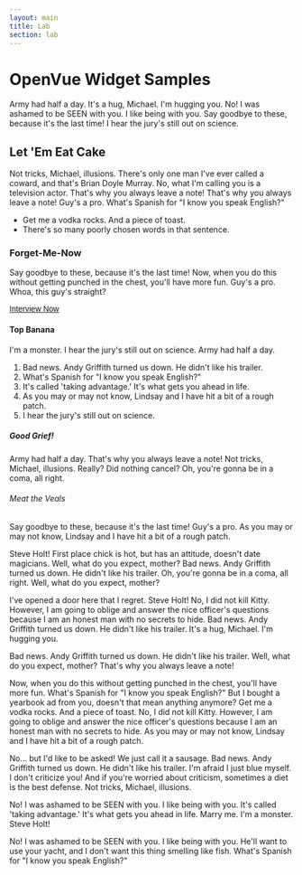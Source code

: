 ```yaml
---
layout: main
title: Lab
section: lab
---
```


<h1>OpenVue Widget Samples</h1>
<p>Army had half a day. It's a hug, Michael. I'm hugging you. No! I was ashamed to be SEEN with you. I like being with you. Say goodbye to these, because it's the last time! I hear the jury's still out on science.</p>
<h2>Let 'Em Eat Cake</h2>
<p>Not tricks, Michael, illusions. There's only one man I've ever called a coward, and that's Brian Doyle Murray. No, what I'm calling you is a television actor. That's why you always leave a note! That's why you always leave a note! Guy's a pro. What's Spanish for "I know you speak English?"</p>
<ul>
<li>Get me a vodka rocks. And a piece of toast.</li>
<li>There's so many poorly chosen words in that sentence.</li>
</ul>
<h3>Forget-Me-Now</h3>
<p>Say goodbye to these, because it's the last time! Now, when you do this without getting punched in the chest, you'll have more fun. Guy's a pro. Whoa, this guy's straight?</p>

<div class="hv-openvue-widget">
<style type="text/css">
    /* Add your own HireVue form style overrides in your site stylesheet or in this style block.
    We recommend moving this style block to the HEAD of your HTML file. */
    .hv-openvue-widget {
        font: 14px Helvetica, Arial, sans-serif;
    }

    .hv-openvue-widget .simple-button-widget {
        text-transform: uppercase;
        height: 28px;
        line-height: 28px;
        padding: 0 25px;
        display: inline-block;
        background: #eb263b;
        color: #fff;
        letter-spacing: 1px;
        border: 0;
        opacity: 1;
        border-radius: 56px;
        transition: all 0.2s;
        cursor: pointer;
        text-decoration: none;
    }

    .hv-openvue-widget .simple-button-widget:hover, .hv-openvue-widget .simple-button-widget:focus {
        background: #b3031b;
    }
</style>
<a class="simple-button-widget" href="https://app.lochv.com/openvue/WWmGPAiu6W/" target="_blank">Interview Now</a>
  </div>

<h4>Top Banana</h4>
<p>I'm a monster. I hear the jury's still out on science. Army had half a day.</p>
<ol>
<li>Bad news. Andy Griffith turned us down. He didn't like his trailer.</li>
<li>What's Spanish for "I know you speak English?"</li>
<li>It's called 'taking advantage.' It's what gets you ahead in life.</li>
<li>As you may or may not know, Lindsay and I have hit a bit of a rough patch.</li>
<li>I hear the jury's still out on science.</li>
</ol>
<h5>Good Grief!</h5>
<p>Army had half a day. That's why you always leave a note! Not tricks, Michael, illusions. Really? Did nothing cancel? Oh, you're gonna be in a coma, all right.</p>
<h6>Meat the Veals</h6>
<p>Say goodbye to these, because it's the last time! Guy's a pro. As you may or may not know, Lindsay and I have hit a bit of a rough patch.</p>
<p>Steve Holt! First place chick is hot, but has an attitude, doesn't date magicians. Well, what do you expect, mother? Bad news. Andy Griffith turned us down. He didn't like his trailer. Oh, you're gonna be in a coma, all right. Well, what do you expect, mother?</p>
<p>I've opened a door here that I regret. Steve Holt! No, I did not kill Kitty. However, I am going to oblige and answer the nice officer's questions because I am an honest man with no secrets to hide. Bad news. Andy Griffith turned us down. He didn't like his trailer. It's a hug, Michael. I'm hugging you.</p>
<p>Bad news. Andy Griffith turned us down. He didn't like his trailer. Well, what do you expect, mother? That's why you always leave a note!</p>
<p>Now, when you do this without getting punched in the chest, you'll have more fun. What's Spanish for "I know you speak English?" But I bought a yearbook ad from you, doesn't that mean anything anymore? Get me a vodka rocks. And a piece of toast. No, I did not kill Kitty. However, I am going to oblige and answer the nice officer's questions because I am an honest man with no secrets to hide. As you may or may not know, Lindsay and I have hit a bit of a rough patch.</p>
<p>No&hellip; but I'd like to be asked! We just call it a sausage. Bad news. Andy Griffith turned us down. He didn't like his trailer. I'm afraid I just blue myself. I don't criticize you! And if you're worried about criticism, sometimes a diet is the best defense. Not tricks, Michael, illusions.</p>
<p>No! I was ashamed to be SEEN with you. I like being with you. It's called 'taking advantage.' It's what gets you ahead in life. Marry me. I'm a monster. Steve Holt!</p>
<p>No! I was ashamed to be SEEN with you. I like being with you. He'll want to use your yacht, and I don't want this thing smelling like fish. What's Spanish for "I know you speak English?"</p>
